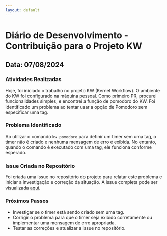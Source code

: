 ```yaml
---
layout: default
---
```


# Diário de Desenvolvimento - Contribuição para o Projeto KW

## Data: 07/08/2024

### Atividades Realizadas

Hoje, foi iniciado o trabalho no projeto KW (Kernel Workflow).
O ambiente do KW foi configurado na máquina pessoal. 
Como primeiro PR, procurei funcionalidades simples, e encontrei a função de pomodoro do KW.
Foi identificado um problema ao tentar usar a opção de Pomodoro sem especificar uma tag.

### Problema Identificado

Ao utilizar o comando `kw pomodoro` para definir um timer sem uma tag, o timer não é criado e nenhuma mensagem de erro é exibida. No entanto, quando o comando é executado com uma tag, ele funciona conforme esperado.


### Issue Criada no Repositório

Foi criada uma issue no repositório do projeto para relatar este problema e iniciar a investigação e correção da situação. A issue completa pode ser visualizada [aqui](https://github.com/kworkflow/kworkflow/issues/1156).

### Próximos Passos

- Investigar se o timer está sendo criado sem uma tag.
- Corrigir o problema para que o timer seja exibido corretamente ou implementar uma mensagem de erro apropriada.
- Testar as correções e atualizar a issue no repositório.

